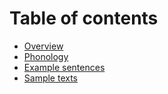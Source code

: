 # Table of contents

- [Overview](README.md)
- [Phonology](phonology.md)
- [Example sentences](example-sentences.md)
- [Sample texts](sample-texts.md)
